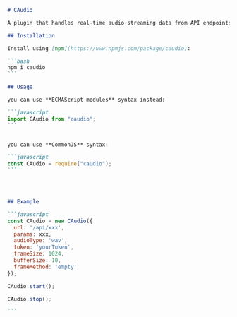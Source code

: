 ````markdown
# CAudio

A plugin that handles real-time audio streaming data from API endpoints, including frame interpolation and playback.

## Installation

Install using [npm](https://www.npmjs.com/package/caudio):

```bash
npm i caudio
```

## Usage

you can use **ECMAScript modules** syntax instead:

```javascript
import CAudio from "caudio";
```


you can use **CommonJS** syntax:

```javascript
const CAudio = require("caudio");
```




## Example

```javascript
const CAudio = new CAudio({
  url: '/api/xxx',
  params: xxx,
  audioType: 'wav',
  token: 'yourToken',
  frameSize: 1024,
  bufferSize: 10,
  frameMethod: 'empty'
});

CAudio.start();

CAudio.stop();

```

````

